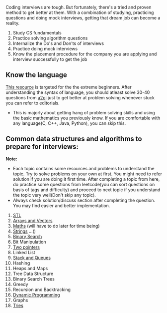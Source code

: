 Coding interviews are tough. But fortunately, there's a tried and proven method to get better at them. With a combination of studying, practicing questions and doing mock interviews, getting that dream job can become a reality.

1. Study CS fundamentals
2. Practice solving algorithm questions
3. Internalize the Do's and Don'ts of interviews
4. Practice doing mock interviews
5. Know the placement procedure for the company you are applying and interview successfully to get the job

## Know the language

[This resource](https://docs.google.com/document/d/1tGSeFzLYHqavsU7EVcC_core3MSsipGn9sEgyeLNLik/edit?usp=sharing) is targeted for the the extreme beginners. 
After understanding the syntax of language, you should atleast solve 30-40 questions from [a2oj](https://www.a2oj.com/Ladder5.html) just to get better at problem solving whenever stuck you can refer to editorials.

* This is majorly about getting hang of problem solving skills and using the basic mathematics you previously know. If you are comfortable with any language(C, C++, Java, Python), you can skip this.


## Common data structures and algorithms to prepare for interviews:

<b> Note: </b>
* Each topic contains some resources and problems to understand the topic. Try to solve problems on your own at first. You might need to refer solution if you are doing it first time. After completing a topic from here, do practice some questions from leetcode(you can sort questions on basis of tags and difficulty) and proceed to next topic if you understand the topic very well(Don't skip any topic).
* Always check solution/discuss section after completing the question. You may find easier and better implementation.


1. [STL](Standard_Template_Library_STL.md)
2. [Arrays and Vectors](arrays.md)
3. [Maths](Maths.md) (will have to do later for time being)
4. [Strings](strings.md)  ...()
5. [Binary Search](binary_search.md)
6. Bit Manipulation
7. [Two pointers](two_pointers.md)
8. Linked List
9. [Stack and Queues](stacks.md)
10. Hashing
11. Heaps and Maps
12. Tree Data Structure
13. Binary Search Trees
14. Greedy
15. Recursion and Backtracking
16. [Dynamic Programming](dynamic_programming.md)
17. Graphs 
18. [Tries](tries.md)

